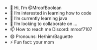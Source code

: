 - 👋 Hi, I’m @MroofBoolean
- 👀 I’m interested in learning how to code
- 🌱 I’m currently learning java
- 💞️ I’m looking to collaborate on ...
- 📫 How to reach me Discord: mroof7107
- 😄 Pronouns: He/him/Baguette
- ⚡ Fun fact: your mom

<!---
MroofBoolean/MroofBoolean is a ✨ special ✨ repository because its `README.md` (this file) appears on your GitHub profile.
You can click the Preview link to take a look at your changes.
--->
